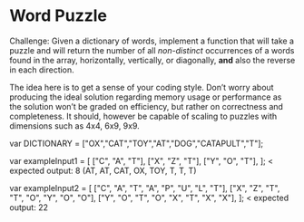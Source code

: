 # Word Puzzle

Challenge:
Given a dictionary of words, implement a function that will take a puzzle and will return the number of all <i>non-distinct</i> occurrences of a words found in the array, horizontally, vertically, or diagonally, <b>and</b> also the reverse in each direction.

The idea here is to get a sense of your coding style. Don’t worry about producing the ideal solution regarding memory usage or performance as the solution won’t be graded on efficiency, but rather on correctness and completeness. It should, however be capable of scaling to puzzles with dimensions such as 4x4, 6x9, 9x9.

var DICTIONARY = ["OX","CAT","TOY","AT","DOG","CATAPULT","T"];

var exampleInput1 = [
    ["C", "A", "T"],
    ["X", "Z", "T"],
    ["Y", "O", "T"],
];
< expected output: 8 (AT, AT, CAT, OX, TOY, T, T, T)

var exampleInput2 = [
    ["C", "A", "T", "A", "P", "U", "L", "T"],
    ["X", "Z", "T", "T", "O", "Y", "O", "O"],
    ["Y", "O", "T", "O", "X", "T", "X", "X"],
];
< expected output: 22
